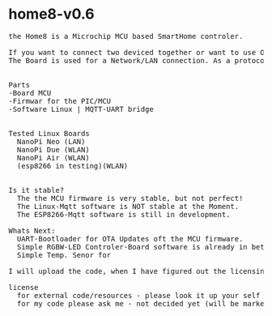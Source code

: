 

# home8-v0.6
<pre>
the Home8 is a Microchip MCU based SmartHome controler.

If you want to connect two deviced together or want to use OpenHub etc... a Linux board of some kind is needed. (eg NanoPI NEO)
The Board is used for a Network/LAN connection. As a protocol MQTT is used.


Parts
-Board MCU
-Firmwar for the PIC/MCU
-Software Linux | MQTT-UART bridge


Tested Linux Boards
  NanoPi Neo (LAN)
  NanoPi Due (WLAN)
  NanoPi Air (WLAN)
  (esp8266 in testing)(WLAN)


Is it stable?
  The the MCU firmware is very stable, but not perfect!
  The Linux-Mqtt software is NOT stable at the Moment.
  The ESP8266-Mqtt software is still in development.
  
Whats Next:
  UART-Bootloader for OTA Updates oft the MCU firmware.
  Simple RGBW-LED Controler-Board software is already in beta.
  Simple Temp. Senor for 
  
I will upload the code, when I have figured out the licensing(external Sources) and when the code is presentable.

license
  for external code/resources - please look it up your self (eclipse paho etc... )
  for my code please ask me - not decided yet (will be marked on top of every file)
<pre>
